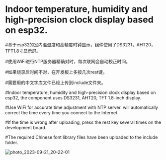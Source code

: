 # Indoor temperature, humidity and high-precision clock display based on esp32.
#基于esp32的室内温湿度和高精度时钟显示，组件使用了DS3231，AHT20，TFT1.8寸显示屏。

#使用WiFi进行NTP服务器精确对时，每次联网会自动校正时间。

#如果烧录后时间不对，在开发板上多按几次rest键。

#需要用的中文字库文件已经上传到include文件夹。

#Indoor temperature, humidity and high-precision clock display based on esp32, the component uses DS3231, AHT20, TFT 1.8-inch display.

#Use WiFi for accurate time adjustment with NTP server.  will automatically correct the time every time you connect to the Internet.

#If the time is wrong after uploading, press the rest key several times on the development board.

#The required Chinese font library files have been uploaded to the include folder.


![photo_2023-09-21_20-22-01](https://github.com/Tesla1983/esp32-clock/assets/30205867/0dab2547-4486-46f3-85d2-7c4a5d6cd2c5)
